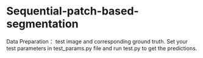 # Sequential-patch-based-segmentation
Data Preparation： test image and corresponding ground truth.
Set your test parameters in test_params.py file
and run test.py to get the predictions.
